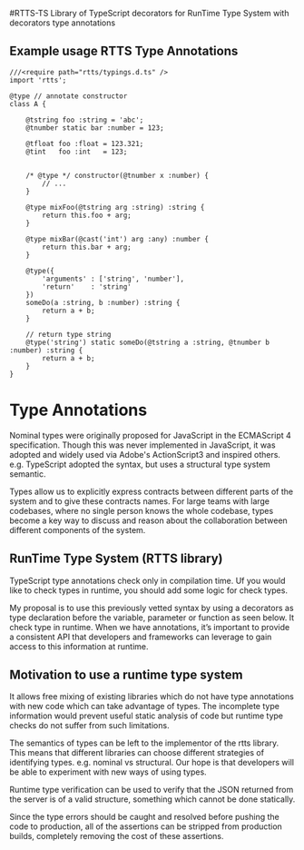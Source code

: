 #RTTS-TS
Library of TypeScript decorators for RunTime Type System with decorators type annotations

## Example usage RTTS Type Annotations

    ///<require path="rtts/typings.d.ts" />
    import 'rtts';
    
    @type // annotate constructor
    class A {
    
    	@tstring foo :string = 'abc';
    	@tnumber static bar :number = 123;
    
    	@tfloat foo :float = 123.321;
    	@tint   foo :int   = 123;
    
    
    	/* @type */ constructor(@tnumber x :number) {
    		// ...
    	}
    
    	@type mixFoo(@tstring arg :string) :string {
    		return this.foo + arg;
    	}
    
    	@type mixBar(@cast('int') arg :any) :number {
    		return this.bar + arg;
    	}
    
    	@type({
    		'arguments' : ['string', 'number'],
    		'return'	: 'string'
    	})
    	someDo(a :string, b :number) :string {
    		return a + b;
    	}
    
        // return type string
    	@type('string') static someDo(@tstring a :string, @tnumber b :number) :string {
    		return a + b;
    	}
    }


# Type Annotations
Nominal types were originally proposed for JavaScript in the ECMAScript 4 specification. Though this was never implemented in JavaScript, it was adopted and widely used via Adobe's ActionScript3 and inspired others. e.g. TypeScript adopted the syntax, but uses a structural type system semantic.

Types allow us to explicitly express contracts between different parts of the system and to give these contracts names. For large teams with large codebases, where no single person knows the whole codebase, types become a key way to discuss and reason about the collaboration between different components of the system.

## RunTime Type System (RTTS library)
TypeScript type annotations check only in compilation time. Uf you would like to check types in runtime, you should add some logic for check types.

My proposal is to use this previously vetted syntax by using a decorators as type declaration before the variable, parameter or function as seen below. It check type in runtime. When we have annotations, it’s important to provide a consistent API that developers and frameworks can leverage to gain access to this information at runtime.

## Motivation to use a runtime type system
It allows free mixing of existing libraries which do not have type annotations with new code which can take advantage of types. The incomplete type information would prevent useful static analysis of code but runtime type checks do not suffer from such limitations.

The semantics of types can be left to the implementor of the rtts library. This means that different libraries can choose different strategies of identifying types. e.g. nominal vs structural. Our hope is that developers will be able to experiment with new ways of using types.

Runtime type verification can be used to verify that the JSON returned from the server is of a valid structure, something which cannot be done statically.

Since the type errors should be caught and resolved before pushing the code to production, all of the assertions can be stripped from production builds, completely removing the cost of these assertions.

